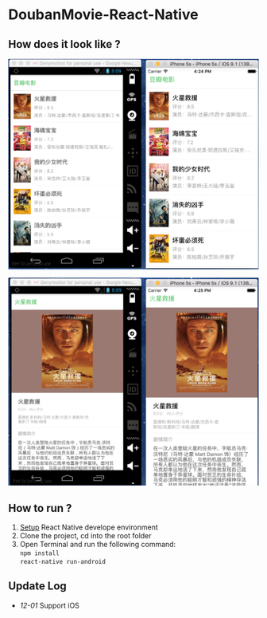 # DoubanMovie-React-Native

## How does it look like ?

![](./screenshot/screenshot-2.png)  

![](./screenshot/screenshot-1.png)

## How to run ? 

1. [Setup](http://facebook.github.io/react-native/docs/getting-started.html#content) React Native develope environment
2. Clone the project, cd into the root folder
3. Open Terminal and run the following command:   
        `npm install`  
		 `react-native run-android`


## Update Log
- *12-01* Support iOS
